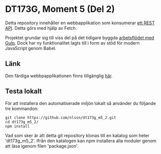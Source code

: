 # DT173G, Moment 5 (Del 2)

Detta repository innehåller en webbapplikation som konsumerar [ett REST API](https://github.com/nlssn/dt173g_m5_1). Detta görs med hjälp av Fetch.

Projektet grundar sig till viss del på det tidigare byggda [arbetsflödet med Gulp](https://github.com/nlssn/dt173g_m2). Dock har ny funktionalitet lagts till i form av stöd för modern JavaScript genom Babel.

## Länk
Den färdiga webbpapplikationen finns tillgänglig [här](https://studenter.miun.se/~joni1307/DT173G/Moment5/Del2).

## Testa lokalt
För att installera den automatiserade miljön lokalt så använder du följande tre kommandon:

```
git clone https://github.com/nlssn/dt173g_m5_2.git
cd dt173g_m5_2/
npm install
```

Vad som sker är att detta git repository klonas till en katalog som heter 'dt173g_m5_2'. Ifrån den katalogen kan npm installera alla moduler genom att läsa igenom filen 'package.json'. 
